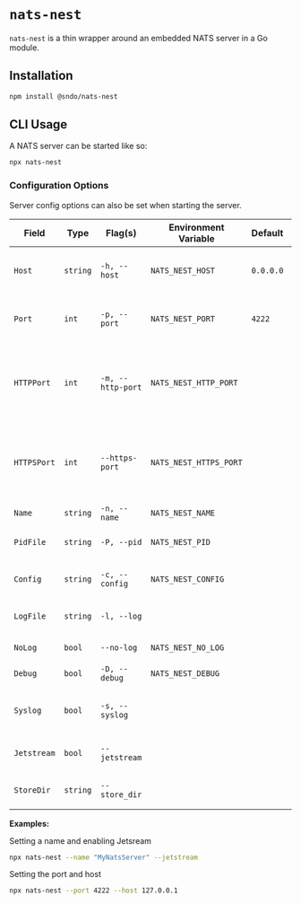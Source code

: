 # `nats-nest`

`nats-nest` is a thin wrapper around an embedded NATS server in a Go module.

## Installation

```bash
npm install @sndo/nats-nest
```

## CLI Usage

A NATS server can be started like so:

```bash
npx nats-nest
```

### Configuration Options

Server config options can also be set when starting the server.

| Field       | Type     | Flag(s)           | Environment Variable   | Default   | Help                                                              |
| ----------- | -------- | ----------------- | ---------------------- | --------- | ----------------------------------------------------------------- |
| `Host`      | `string` | `-h, --host`      | `NATS_NEST_HOST`       | `0.0.0.0` | Host on which the NATS server will listen                         |
| `Port`      | `int`    | `-p, --port`      | `NATS_NEST_PORT`       | `4222`    | Port on which the NATS server will listen                         |
| `HTTPPort`  | `int`    | `-m, --http-port` | `NATS_NEST_HTTP_PORT`  |           | HTTP port for monitoring dashboard (exclusive of `--https-port`)  |
| `HTTPSPort` | `int`    | `--https-port`    | `NATS_NEST_HTTPS_PORT` |           | HTTPS port for monitoring dashboard (exclusive of `--httpx-port`) |
| `Name`      | `string` | `-n, --name`      | `NATS_NEST_NAME`       |           | Server name                                                       |
| `PidFile`   | `string` | `-P, --pid`       | `NATS_NEST_PID`        |           | File to write the server's PID                                    |
| `Config`    | `string` | `-c, --config`    | `NATS_NEST_CONFIG`     |           | Path to configuration file                                        |
| `LogFile`   | `string` | `-l, --log`       |                        |           | File to redirect log output                                       |
| `NoLog`     | `bool`   | `--no-log`        | `NATS_NEST_NO_LOG`     |           | Disable logging                                                   |
| `Debug`     | `bool`   | `-D, --debug`     | `NATS_NEST_DEBUG`      |           | Enable debug mode                                                 |
| `Syslog`    | `bool`   | `-s, --syslog`    |                        |           | Log to syslog or windows event log                                |
| `Jetstream` | `bool`   | `--jetstream`     |                        |           | Enable JetStream functionality                                    |
| `StoreDir`  | `string` | `--store_dir`     |                        |           | Set the storage directory                                         |

**Examples:**

Setting a name and enabling Jetsream

```bash
npx nats-nest --name "MyNatsServer" --jetstream
```

Setting the port and host

```bash
npx nats-nest --port 4222 --host 127.0.0.1
```
